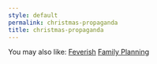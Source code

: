 ```yaml
---
style: default
permalink: christmas-propaganda
title: christmas-propaganda
---
```

You may also like:
[Feverish](http://scp-wiki.net/feverish)
[Family Planning](http://scp-wiki.net/family-planning)